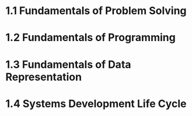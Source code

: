 1.1 Fundamentals of Problem Solving
===================================

1.2 Fundamentals of Programming
===============================

1.3 Fundamentals of Data Representation
=======================================

1.4 Systems Development Life Cycle
==================================
